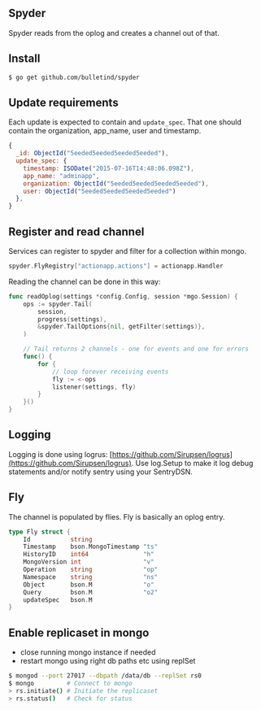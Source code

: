 ## Spyder

Spyder reads from the oplog and creates a channel out of that.

## Install

```sh
$ go get github.com/bulletind/spyder
```

## Update requirements

Each update is expected to contain and `update_spec`. That one should contain the organization, app_name, user and timestamp.

```js
{
  _id: ObjectId("5eeded5eeded5eeded5eeded"),
  update_spec: {
    timestamp: ISODate("2015-07-16T14:48:06.098Z"),
    app_name: "adminapp",
    organization: ObjectId("5eeded5eeded5eeded5eeded"),
    user: ObjectId("5eeded5eeded5eeded5eeded")
  },
}
```

## Register and read channel

Services can register to spyder and filter for a collection within mongo.

```go
spyder.FlyRegistry["actionapp.actions"] = actionapp.Handler
```

Reading the channel can be done in this way:

```go
func readOplog(settings *config.Config, session *mgo.Session) {
	ops := spyder.Tail(
		session,
		progress(settings),
		&spyder.TailOptions{nil, getFilter(settings)},
	)

	// Tail returns 2 channels - one for events and one for errors
	func() {
		for {
			// loop forever receiving events
			fly := <-ops
			listener(settings, fly)
		}
	}()
}
```

## Logging 
Logging is done using logrus: [https://github.com/Sirupsen/logrus](https://github.com/Sirupsen/logrus).
Use log.Setup to make it log debug statements and/or notify sentry using your SentryDSN. 

## Fly

The channel is populated by flies. Fly is basically an oplog entry.

```go
type Fly struct {
	Id           string
	Timestamp    bson.MongoTimestamp "ts"
	HistoryID    int64               "h"
	MongoVersion int                 "v"
	Operation    string              "op"
	Namespace    string              "ns"
	Object       bson.M              "o"
	Query        bson.M              "o2"
	updateSpec   bson.M
}
```

## Enable replicaset in mongo

- close running mongo instance if needed
- restart mongo using right db paths etc using replSet

```sh
$ mongod --port 27017 --dbpath /data/db --replSet rs0
$ mongo         # Connect to mongo
> rs.initiate() # Initiate the replicaset
> rs.status()   # Check for status
```